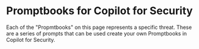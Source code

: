 # Promptbooks for Copilot for Security

Each of the "Propmtbooks" on this page represents a specific threat. These are a series of prompts that can be used create your own Promptbooks in Copilot for Security.
